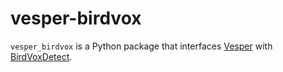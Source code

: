 # vesper-birdvox
`vesper_birdvox` is a Python package that interfaces
[Vesper](https://github.com/HaroldMills/Vesper) with
[BirdVoxDetect](https://github.com/BirdVox/birdvoxdetect).
